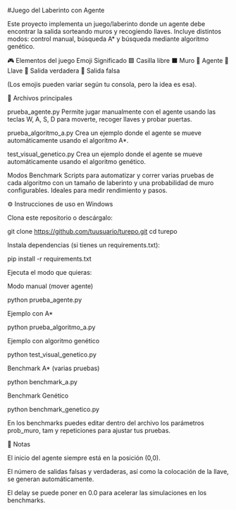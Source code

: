 #Juego del Laberinto con Agente

Este proyecto implementa un juego/laberinto donde un agente debe encontrar la salida sorteando muros y recogiendo llaves. Incluye distintos modos: control manual, búsqueda A* y búsqueda mediante algoritmo genético.

🎮 Elementos del juego
Emoji	Significado
🟩	Casilla libre
⬛	Muro
🚶	Agente
🔑	Llave
🚪	Salida verdadera
🚫	Salida falsa

(Los emojis pueden variar según tu consola, pero la idea es esa).

📂 Archivos principales

prueba_agente.py
Permite jugar manualmente con el agente usando las teclas W, A, S, D para moverte, recoger llaves y probar puertas.

prueba_algoritmo_a.py
Crea un ejemplo donde el agente se mueve automáticamente usando el algoritmo A*.

test_visual_genetico.py
Crea un ejemplo donde el agente se mueve automáticamente usando el algoritmo genético.

Modos Benchmark
Scripts para automatizar y correr varias pruebas de cada algoritmo con un tamaño de laberinto y una probabilidad de muro configurables. Ideales para medir rendimiento y pasos.

⚙️ Instrucciones de uso en Windows

Clona este repositorio o descárgalo:

git clone https://github.com/tuusuario/turepo.git
cd turepo


Instala dependencias (si tienes un requirements.txt):

pip install -r requirements.txt


Ejecuta el modo que quieras:

Modo manual (mover agente)

python prueba_agente.py


Ejemplo con A*

python prueba_algoritmo_a.py


Ejemplo con algoritmo genético

python test_visual_genetico.py


Benchmark A* (varias pruebas)

python benchmark_a.py


Benchmark Genético

python benchmark_genetico.py


En los benchmarks puedes editar dentro del archivo los parámetros prob_muro, tam y repeticiones para ajustar tus pruebas.

📝 Notas

El inicio del agente siempre está en la posición (0,0).

El número de salidas falsas y verdaderas, así como la colocación de la llave, se generan automáticamente.

El delay se puede poner en 0.0 para acelerar las simulaciones en los benchmarks.
